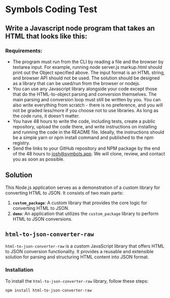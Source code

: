 # Symbols Coding Test 

## Write a Javascript node program that takes an HTML that looks like this: 

### Requirements: 
- The program must run from the CLI by reading a file and the browser by textarea input. For example, running node server.js markup.html should print out the Object specified above. The input format is an HTML string, and browser API should not be used. The solution should be designed as a library that can be used/run from the browser or nodejs. 
- You can use any Javascript library alongside your code except those that do the HTML-to-object parsing and conversion themselves. The main parsing and conversion loop must still be written by you. You can also write everything from scratch - there is no preference, and you will not be graded less/more if you choose not to use libraries. As long as the code runs, it doesn't matter. 
- You have 48 hours to write the code, including tests, create a public repository, upload the code there, and write instructions on installing and running the code in the README file. Ideally, the instructions should be a simple yarn or npm install command and published to the npm registry. 
- Send the links to your GitHub repository and NPM package by the end of the 48 hours to josh@symbols.app. We will clone, review, and contact you as soon as possible.

## Solution


This Node.js application serves as a demonstration of a custom library for converting HTML to JSON. It consists of two main parts:

1. **`custom_package`**: A custom library that provides the core logic for converting HTML to JSON.
2. **`demo`**: An application that utilizes the `custom_package` library to perform HTML to JSON conversions.

## `html-to-json-converter-raw`

`html-to-json-converter-raw` is a custom JavaScript library that offers HTML to JSON conversion functionality. It provides a reusable and extensible solution for parsing and structuring HTML content into JSON format.

### Installation

To install the `html-to-json-converter-raw` library, follow these steps:

```bash
npm install html-to-json-converter-raw
